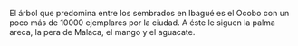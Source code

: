 
El árbol que predomina entre los sembrados en Ibagué es el Ocobo con un poco más de 10000 ejemplares por la ciudad. A éste le siguen la palma areca, la pera de Malaca, el mango y el aguacate.


